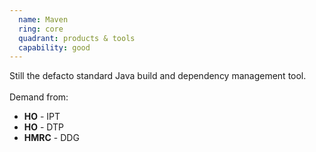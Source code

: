 ```yaml
---
  name: Maven
  ring: core
  quadrant: products & tools
  capability: good
---
```

Still the defacto standard Java build and dependency management tool.
<br/><br/>Demand from: <ul><li><strong>HO</strong> - IPT</li><li><strong>HO</strong> - DTP</li><li><strong>HMRC</strong> - DDG</li></ul>
